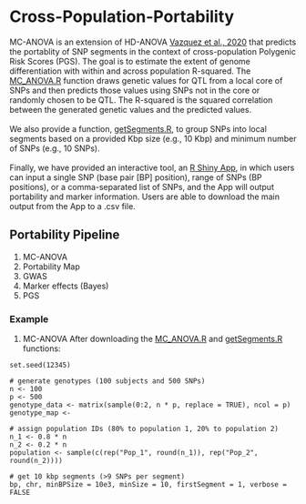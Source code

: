 # Cross-Population-Portability

MC-ANOVA is an extension of HD-ANOVA [Vazquez et al., 2020](https://pubmed.ncbi.nlm.nih.gov/33315963/) that predicts the portablity of SNP segments in the context of cross-population Polygenic Risk Scores (PGS). The goal is to estimate the extent of genome differentiation with within and across population R-squared. The [MC_ANOVA.R](https://github.com/lupiA/Cross-Population-Portability/blob/main/MC-ANOVA.R) function draws genetic values for QTL from a local core of SNPs and then predicts those values using SNPs not in the core or randomly chosen to be QTL. The R-squared is the squared correlation between the generated genetic values and the predicted values.
\
\
We also provide a function, [getSegments.R](https://github.com/lupiA/Cross-Population-Portability/blob/main/getSegments.R), to group SNPs into local segments based on a provided Kbp size (e.g., 10 Kbp) and minimum number of SNPs (e.g., 10 SNPs).
\
\
Finally, we have provided an interactive tool, an [R Shiny App](https://github.com/lupiA/Cross-Population-Portability/blob/main/R-shiny-app), in which users can input a single SNP (base pair [BP] position), range of SNPs (BP positions), or a comma-separated list of SNPs, and the App will output portability and marker information. Users are able to download the main output from the App to a .csv file.

## Portability Pipeline
1. MC-ANOVA
2. Portability Map
3. GWAS
4. Marker effects (Bayes)
5. PGS

### Example
1. MC-ANOVA
After downloading the [MC_ANOVA.R](https://github.com/lupiA/Cross-Population-Portability/blob/main/MC-ANOVA.R) and [getSegments.R](https://github.com/lupiA/Cross-Population-Portability/blob/main/getSegments.R) functions:

```
set.seed(12345)

# generate genotypes (100 subjects and 500 SNPs)
n <- 100
p <- 500
genotype_data <- matrix(sample(0:2, n * p, replace = TRUE), ncol = p)
genotype_map <-

# assign population IDs (80% to population 1, 20% to population 2)
n_1 <- 0.8 * n
n_2 <- 0.2 * n
population <- sample(c(rep("Pop_1", round(n_1)), rep("Pop_2", round(n_2))))

# get 10 kbp segments (>9 SNPs per segment)
bp, chr, minBPSize = 10e3, minSize = 10, firstSegment = 1, verbose = FALSE
```
